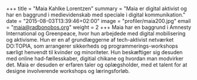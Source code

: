 +++
title = "Maia Kahlke Lorentzen"
summary = "Maia er digital aktivist og har en baggrund i medievidenskab med speciale i digital kommunikation."
date = "2015-08-03T13:39:46+02:00"
image = "profiler/maia200.jpg"
email = "maia@radbonobos.org"
weight = 2
+++
Maia har en baggrund i Amnesty International og Greenpeace, hvor hun arbejdede med digital mobilisering og aktivisme. Hun er en af grundlæggerne af tech-aktivist netværket DO:TOPIA, som arrangerer sikkerheds og programmerings-workshops særligt henvendt til kvinder og minoriteter. Hun beskæftiger sig desuden med online had-fællesskaber, digitial chikane og hvordan man modvirker det. Maia er desuden er erfaren taler og oplægsholder, med et talent for at designe involverende workshops og læringsforløb.
